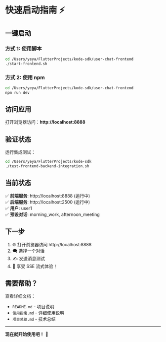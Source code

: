 # 快速启动指南 ⚡

## 一键启动

### 方式 1: 使用脚本

```bash
cd /Users/yeya/FlutterProjects/kode-sdk/user-chat-frontend
./start-frontend.sh
```

### 方式 2: 使用 npm

```bash
cd /Users/yeya/FlutterProjects/kode-sdk/user-chat-frontend
npm run dev
```

## 访问应用

打开浏览器访问：**http://localhost:8888**

## 验证状态

运行集成测试：

```bash
cd /Users/yeya/FlutterProjects/kode-sdk
./test-frontend-backend-integration.sh
```

## 当前状态

✅ **前端服务**: http://localhost:8888 (运行中)  
✅ **后端服务**: http://localhost:2500 (运行中)  
✅ **用户**: user1  
✅ **预设对话**: morning_work, afternoon_meeting  

## 下一步

1. 🌐 打开浏览器访问 http://localhost:8888
2. 🗨️ 选择一个对话
3. ✍️ 发送消息测试
4. 🎉 享受 SSE 流式体验！

## 需要帮助？

查看详细文档：
- `README.md` - 项目说明
- `使用指南.md` - 详细使用说明
- `项目总结.md` - 技术总结

---

**现在就开始使用吧！** 🚀

